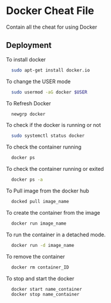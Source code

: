
# Docker Cheat File

Contain all the cheat for using Docker

## Deployment

To install docker 

```bash
  sudo apt-get install docker.io
```

To change the USER mode

```bash
  sudo usermod -aG docker $USER
```
To Refresh Docker

```bash
  newgrp docker
```
To check if the docker is running or not

```bash
  sudo systemctl status docker
```
To check the container running

```bash
  docker ps
```
To check the container running or exited

```bash
  docker ps -a
```
To Pull image from the docker hub

```bash
  docked pull image_name
```
To create the container from the image                                               

```bash
  docker run image_name
```
To run the container in a detached mode.                                             

```bash
  docker run -d image_name
```
To remove the container                                               

```bash
  docker rm container_ID
```
To stop and start the docker                                            

```bash
  docker start name_container
  docker stop name_container
```

